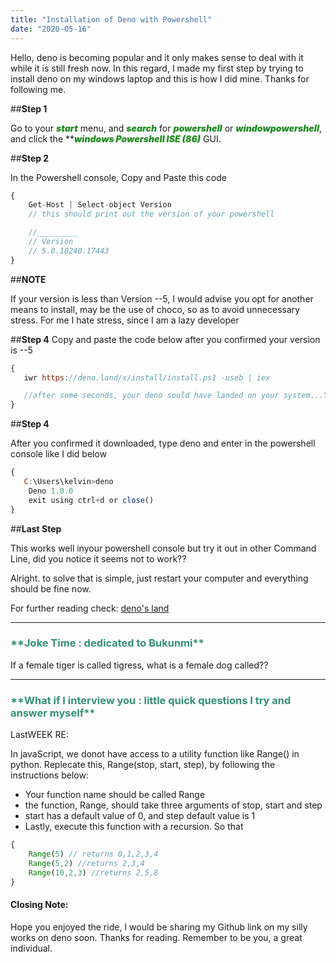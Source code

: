 ```yaml
---
title: "Installation of Deno with Powershell"
date: "2020-05-16"
---
```


Hello, deno is becoming popular and it only makes sense to deal with it while it is still fresh now. In this regard, I made my first step by trying to install deno on my windows laptop and this is how I did mine. Thanks for following me.

##**Step 1**

Go to your ***<b style="font-weight:900; color:forestgreen">start</b>*** menu, and ***<b style="font-weight:900;color:forestgreen">search</b>*** for ***<b style="font-weight:900;color:forestgreen">powershell</b>*** or ***<b style="font-weight:900;color:forestgreen">windowpowershell</b>***, and click the ***<b style="font-weight:900;color:forestgreen">windows Powershell ISE (*86)</b>** GUI.


##**Step 2**

In the Powershell console, Copy and Paste this code 

```javascript
{
    Get-Host | Select-object Version
    // this should print out the version of your powershell

    //_________
    // Version
    // 5.0.10240.17443
}
```

##**NOTE**

If your version is less than Version --5, I would advise you opt for another means to install, may be the use of choco, so as to avoid unnecessary stress. For me I hate stress, since I am a lazy developer

##**Step 4**
Copy and paste the code below after you confirmed your version is --5

```javascript
{
   iwr https://deno.land/x/install/install.ps1 -useb | iex

   //after some seconds, your deno sould have landed on your system...YEEPY
}
```

##**Step 4**

After you confirmed it downloaded, type deno and enter in the powershell console like I did below

```javascript
{
   C:\Users\kelvin>deno
    Deno 1.0.0
    exit using ctrl+d or close()
}
```
##**Last Step**

This works well inyour powershell console but try it out in other Command Line, did you notice it seems not to work??

Alright. to solve that is simple, just restart your computer and everything should be fine now.

For further reading check: <a href= "https://deno.land/">deno's land</a>
****
 <h3 style="color:#349077">
**Joke Time : dedicated to Bukunmi**
</h3>

If a female tiger is called tigress,
what is a female dog called??

***
 <h3 style="color:#349077">
**What if I interview you : little quick questions I try and answer myself**
</h3>

LastWEEK RE:

In javaScript, we donot have access to a utility function like Range() in python. Replecate this, Range(stop, start, step), by following the instructions below:
- Your function name should be called Range
- the function, Range, should take three arguments of stop, start and step
- start has a default value of 0, and step default value is 1
- Lastly, execute this function with a recursion. 
So that

```javascript
{
    Range(5) // returns 0,1,2,3,4
    Range(5,2) //returns 2,3,4
    Range(10,2,3) //returns 2,5,8
}
```


#### Closing Note:
 Hope you enjoyed the ride, I would be sharing my Github link on my silly works on deno soon. Thanks for reading. Remember to be you, a great individual. 


